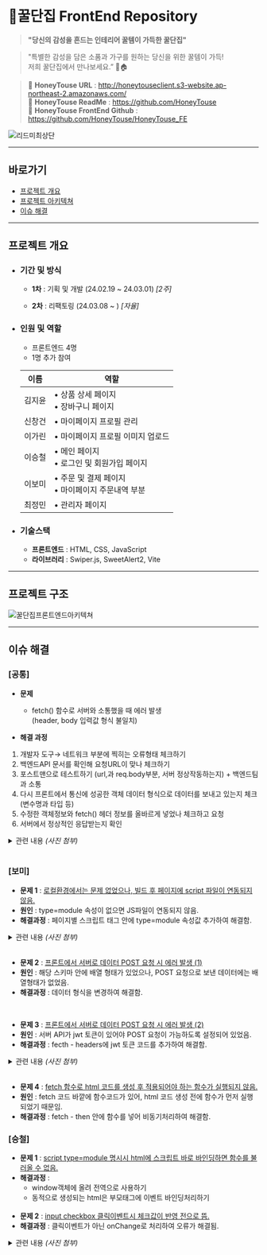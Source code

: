 # 🐝꿀단집 FrontEnd Repository

> **"당신의 감성을 흔드는 인테리어 꿀템이 가득한 꿀단집"**

> "특별한 감성을 담은 소품과 가구를 원하는 당신을 위한 꿀템이 가득!<br>
> 저희 꿀단집에서 만나보세요.” 🍯🏠

> 📌 <b>HoneyTouse URL</b> : http://honeytouseclient.s3-website.ap-northeast-2.amazonaws.com/<br>
> 📌 <b>HoneyTouse ReadMe</b> : https://github.com/HoneyTouse<br>
> 📌 <b>HoneyTouse FrontEnd Github</b> : https://github.com/HoneyTouse/HoneyTouse_FE

![리드미최상단](https://github.com/HoneyTouse/HoneyTouse_BE/assets/127278410/6374c883-fad2-40ad-bec2-01fcf71cac01)

---

## 바로가기

- [프로젝트 개요](#프로젝트-개요)<br>
- [프로젝트 아키텍쳐](#프로젝트-아키텍쳐)<br>
- [이슈 해결](#이슈-해결)<br>

---

## 프로젝트 개요

- ### 기간 및 방식 <br>

  - <b>1차</b> : 기획 및 개발 (24.02.19 ~ 24.03.01) <i>[2주]</i><br>

  - <b>2차</b> : 리팩토링 (24.03.08 ~ ) <i>[자율]</i><br>

- ### 인원 및 역할 <br>

  - 프론트엔드 4명<br>
  - 1명 추가 참여

  | 이름   | 역할                                                |
  | ------ | --------------------------------------------------- |
  | 김지윤 | • 상품 상세 페이지<br> • 장바구니 페이지            |
  | 신창건 | • 마이페이지 프로필 관리                            |
  | 이가린 | • 마이페이지 프로필 이미지 업로드                   |
  | 이승철 | • 메인 페이지<br> • 로그인 및 회원가입 페이지       |
  | 이보미 | • 주문 및 결제 페이지<br>• 마이페이지 주문내역 부분 |
  | 최정민 | • 관리자 페이지                                     |

- ### 기술스택 <br>

  - <b>프론트엔드</b> : HTML, CSS, JavaScript
  - <b>라이브러리</b> : Swiper.js, SweetAlert2, Vite

---

## 프로젝트 구조

![꿀단집프론트엔드아키텍쳐](https://github.com/TripTeller-repository/TripTeller_BE/assets/127278410/886477e0-208e-4846-9f00-7a36aa6c020b)

---

## 이슈 해결

### [공통]

- <b>문제</b><br>

  - fetch() 함수로 서버와 소통했을 때 에러 발생<br> (header, body 입력값 형식 불일치)

- <b>해결 과정</b> 
1) 개발자 도구→ 네트워크 부분에 찍히는 오류형태 체크하기 
2) 백엔드API 문서를 확인해 요청URL이 맞나 체크하기 
3) 포스트맨으로 테스트하기 (url,과 req.body부분, 서버 정상작동하는지) + 백엔드팀과 소통 
4) 다시 프론트에서 통신에 성공한 객체 데이터 형식으로 데이터를 보내고 있는지 체크 (변수명과 타입 등) 
5) 수정한 객체정보와 fetch() 헤더 정보를 올바르게 넣었나 체크하고 요청 
6) 서버에서 정상적인 응답받는지 확인
<details>
<summary>관련 내용 <i>(사진 첨부)</i></summary>
<div markdown="1">

디스코드 소통 과정

1. 이슈공유

   ![image](https://github.com/TripTeller-repository/TripTeller_BE/assets/127278410/806bb0fa-2e98-4333-91bf-4dc111e1f2e5)

2. 프론트에서 코드값 체크해보기

   ![image](https://github.com/TripTeller-repository/TripTeller_BE/assets/127278410/75ccc673-c255-48e6-b006-927a11e42b26)

3. 백엔드에서 API 체크하고 성공하는 테스트 요청 예시값 보여주기

   ![image](https://github.com/TripTeller-repository/TripTeller_BE/assets/127278410/7f4ef013-2e23-472d-92a0-62926d863e98)

4. 프론트에서 테스트 진행

   ![image](https://github.com/TripTeller-repository/TripTeller_BE/assets/127278410/3c8642ae-c082-4bf9-997f-a639c24cb148)

   ![image](https://github.com/TripTeller-repository/TripTeller_BE/assets/127278410/1fa75ad4-8ad2-42d9-93b3-31d628f36673)

5. 서버에서 응답받은값 체크
   ![image](https://github.com/TripTeller-repository/TripTeller_BE/assets/127278410/92806b4e-e21b-4cb5-9dc4-acf93ff8c44c)

</div>
</details>
<br>

### [보미]

- <b>문제 1</b> : <u>로컬환경에서는 문제 없었으나, 빌드 후 페이지에 script 파일이 연동되지 않음.</u>
- <b>원인</b> : type=module 속성이 없으면 JS파일이 연동되지 않음.
- <b>해결과정</b> : 페이지별 스크립트 태그 안에 type=module 속성값 추가하여 해결함.
<details>
<summary>관련 내용 <i>(사진 첨부)</i></summary>
<div markdown="1">
수정 전

![보미1-1](https://github.com/TripTeller-repository/TripTeller_BE/assets/127278410/ed6247d4-3995-47da-9d8e-923bf758d5d8)

수정 후

![보미1-2](https://github.com/TripTeller-repository/TripTeller_BE/assets/127278410/b3e8fec3-cfbf-43c9-8d92-6ad7e9c3ab9c)

</div>
</details>
<br>

- <b>문제 2</b> : <u>프론트에서 서버로 데이터 POST 요청 시 에러 발생 (1)</u>
- <b>원인</b> : 해당 스키마 안에 배열 형태가 있었으나, POST 요청으로 보낸 데이터에는 배열형태가 없었음.
- <b>해결과정</b> : 데이터 형식을 변경하여 해결함.

<br>

- <b>문제 3</b> : <u>프론트에서 서버로 데이터 POST 요청 시 에러 발생 (2)</u>
- <b>원인</b> : 서버 API가 jwt 토큰이 있어야 POST 요청이 가능하도록 설정되어 있었음.
- <b>해결과정</b> : fecth - headers에 jwt 토큰 코드를 추가하여 해결함.
<details>
<summary>관련 내용 <i>(사진 첨부)</i></summary>
<div markdown="1">

![보미3](https://github.com/TripTeller-repository/TripTeller_BE/assets/127278410/7e43eda1-38cb-4f8c-94b3-232380a86dc1)

</div>
</details>
<br>

- <b>문제 4</b> : <u>fetch 함수로 html 코드를 생성 후 적용되어야 하는 함수가 실행되지 않음.</u>
- <b>원인</b> : fetch 코드 바깥에 함수코드가 있어, html 코드 생성 전에 함수가 먼저 실행되었기 때문임.
- <b>해결과정</b> : fetch - then 안에 함수를 넣어 비동기처리하여 해결함.
  <br>

### [승철]

- <b>문제 1</b> : <u>script type=module 명시시 html에 스크립트 바로 바인딩하면 함수를 불러올 수 없음.</u>
- <b>해결과정</b> :
  - window객체에 올려 전역으로 사용하기<br>
  - 동적으로 생성되는 html은 부모태그에 이벤트 바인딩처리하기
    <br><br>
- <b>문제 2</b> : <u>input checkbox 클릭이벤트시 체크값이 반영 전으로 뜸.</u><br>
- <b>해결과정</b> : 클릭이벤트가 아닌 onChange로 처리하여 오류가 해결됨.

<details>
<summary>관련 내용 <i>(사진 첨부)</i></summary>
<div markdown="1">
1. script type=module 명시시 html에 스크립트 바로 바인딩하면 함수를 불러올수 없음

![승철1](https://github.com/TripTeller-repository/TripTeller_BE/assets/127278410/842e956d-58b8-4a36-877f-46be6aad1567)

<br>

2. input checkbox 클릭이벤트시 체크값이 반영전으로 뜨던 현상<br>

![승철2](https://github.com/TripTeller-repository/TripTeller_BE/assets/127278410/1935f25a-65ae-4d6c-8097-04e53a839ddc)

</div>
</details>
